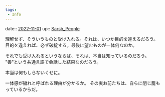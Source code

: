 ```yaml
---
tags:
 - Info
---
```


date:: [2022-11-01](Daily_Note/2022-11-01.md)
up:: [Sarsh_People](Bar/Novel/Nacaria/Sarsh_People.md)

理解せず、そういうものと受け入れる。それは、いつか目的を違えるだろう。
目的を違えれば、必ず破綻する。最後に望むものが一体何なのか。

それでも受け入れるというならば、それは、本当は知っているのだろう。
"善"という共通言語で会話した結果なのだろう。

本当は何もしらないくせに。

一体感が穢れと呼ばれる理由が分かるか。
その実お前たちは、自らに閉じ籠もっているからだ。

